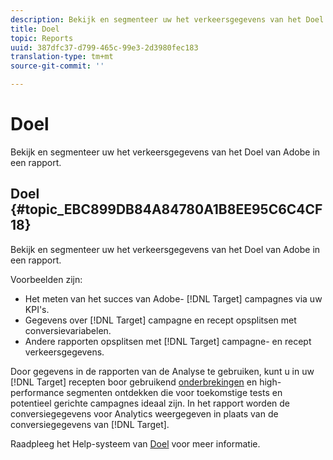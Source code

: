 ```yaml
---
description: Bekijk en segmenteer uw het verkeersgegevens van het Doel van Adobe in een rapport.
title: Doel
topic: Reports
uuid: 387dfc37-d799-465c-99e3-2d3980fec183
translation-type: tm+mt
source-git-commit: ''

---
```



# Doel

Bekijk en segmenteer uw het verkeersgegevens van het Doel van Adobe in een rapport.

## Doel {#topic_EBC899DB84A84780A1B8EE95C6C4CF18}

Bekijk en segmenteer uw het verkeersgegevens van het Doel van Adobe in een rapport.

Voorbeelden zijn:

* Het meten van het succes van Adobe- [!DNL Target] campagnes via uw KPI&#39;s.
* Gegevens over [!DNL Target] campagne en recept opsplitsen met conversievariabelen.
* Andere rapporten opsplitsen met [!DNL Target] campagne- en recept verkeersgegevens.

Door gegevens in de rapporten van de Analyse te gebruiken, kunt u in uw [!DNL Target] recepten boor gebruikend [onderbrekingen](/help/analyze/reports-analytics/reports-customize/breakdowns.md) en high-performance segmenten ontdekken die voor toekomstige tests en potentieel gerichte campagnes ideaal zijn. In het rapport worden de conversiegegevens voor Analytics weergegeven in plaats van de conversiegegevens van [!DNL Target].

Raadpleeg het Help-systeem van [Doel](https://help.testandtarget.omniture.com/) voor meer informatie.
